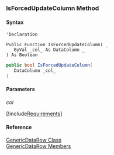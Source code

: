 ﻿### IsForcedUpdateColumn Method

#### Syntax

```vbnet
'Declaration

Public Function IsForcedUpdateColumn( _
   ByVal _col_ As DataColumn _
) As Boolean
```

```csharp
public bool IsForcedUpdateColumn( 
   DataColumn _col_
)
```

#### Parameters

_col_

[!include[Requirements](../partials/requirements.md)]

#### Reference

[GenericDataRow Class](fcSDK~FChoice.Foundation.GenericDataRow.md)  
[GenericDataRow Members](fcSDK~FChoice.Foundation.GenericDataRow_members.md)